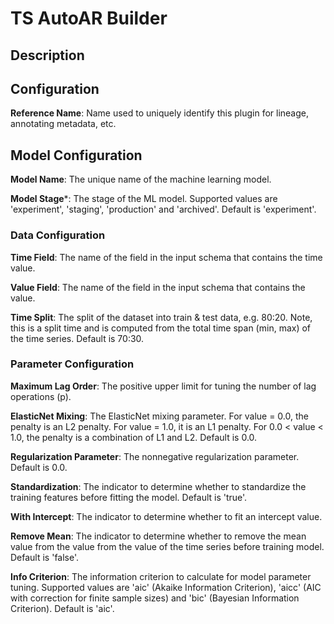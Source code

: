 
# TS AutoAR Builder

## Description

## Configuration
**Reference Name**: Name used to uniquely identify this plugin for lineage, annotating metadata, etc.

## Model Configuration
**Model Name**: The unique name of the machine learning model.

**Model Stage***: The stage of the ML model. Supported values are 'experiment', 'staging', 'production'
and 'archived'. Default is 'experiment'.

### Data Configuration
**Time Field**: The name of the field in the input schema that contains the time value.

**Value Field**: The name of the field in the input schema that contains the value.

**Time Split**: The split of the dataset into train & test data, e.g. 80:20. Note, this is a split time
and is computed from the total time span (min, max) of the time series. Default is 70:30.

### Parameter Configuration
**Maximum Lag Order**: The positive upper limit for tuning the number of lag operations (p).

**ElasticNet Mixing**: The ElasticNet mixing parameter. For value = 0.0, the penalty is an L2 penalty.
For value = 1.0, it is an L1 penalty. For 0.0 < value < 1.0, the penalty is a combination of L1 and L2.
Default is 0.0.

**Regularization Parameter**: The nonnegative regularization parameter. Default is 0.0.

**Standardization**: The indicator to determine whether to standardize the training features before fitting
the model. Default is 'true'.

**With Intercept**: The indicator to determine whether to fit an intercept value.

**Remove Mean**: The indicator to determine whether to remove the mean value from the value from the value
of the time series before training model. Default is 'false'.

**Info Criterion**: The information criterion to calculate for model parameter tuning. Supported values
are 'aic' (Akaike Information Criterion), 'aicc' (AIC with correction for finite sample sizes) and 'bic'
(Bayesian Information Criterion). Default is 'aic'.
